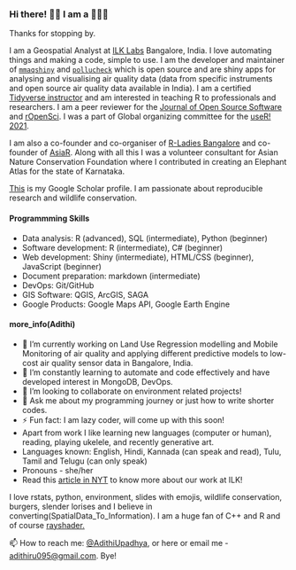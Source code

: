 ### Hi there! 👋🏽 I am a 👩🏽‍💻

Thanks for stopping by. 

I am a Geospatial Analyst at [ILK Labs](https://www.ilklabs.com/) Bangalore, India. I love automating things and making a code, simple to use. I am the developer and maintainer of [`mmaqshiny`](https://cran.rstudio.com/web/packages/mmaqshiny/index.html) and [`pollucheck`](https://github.com/adithirgis/pollucheck) which is open source and are shiny apps for analysing and visualising air quality data (data from specific instruments and open source air quality data available in India). I am a certified [Tidyverse instructor](https://education.rstudio.com/trainers/people/upadhya+adithi/) and am interested in teaching R to professionals and researchers. I am a peer reviewer for the [Journal of Open Source Software](https://joss.theoj.org/papers/reviewed_by/@adithirgis) and [rOpenSci](https://github.com/ropensci/software-review/issues/418#issuecomment-995521139). I was a part of Global organizing committee  for the [useR! 2021](https://user2021.r-project.org/about/global-team/). 

I am also a co-founder and co-organiser of [R-Ladies Bangalore](https://twitter.com/RLadiesBLR) and co-founder of [AsiaR](https://github.com/AsiaR-community). Along with all this I was a volunteer consultant for Asian Nature Conservation Foundation where I contributed in creating an Elephant Atlas for the state of Karnataka. 

[This](https://scholar.google.com/citations?user=eCqD41cAAAAJ&hl=en&authuser=1) is my Google Scholar profile. I am passionate about reproducible research and wildlife conservation. 

#### Programmming Skills 

- Data analysis: R (advanced), SQL (intermediate), Python (beginner)
- Software development: R (intermediate), C# (beginner)
- Web development: Shiny (intermediate), HTML/CSS (beginner), JavaScript (beginner)
- Document preparation: markdown (intermediate)
- DevOps: Git/GitHub
- GIS Software: QGIS, ArcGIS, SAGA
- Google Products: Google Maps API, Google Earth Engine

#### more_info(Adithi) 
- 🔭 I’m currently working on Land Use Regression modelling and Mobile Monitoring of air quality and applying different predictive models to low-cost air quality sensor data in Bangalore, India.
- 🌱 I’m constantly learning to automate and code effectively and have developed interest in MongoDB, DevOps.
- 👯 I’m looking to collaborate on environment related projects!
- 💬 Ask me about my programming journey or just how to write shorter codes.
- ⚡ Fun fact: I am lazy coder, will come up with this soon!
- Apart from work I like learning new languages (computer or human), reading, playing ukelele, and recently generative art. 
- Languages known: English, Hindi, Kannada (can speak and read), Tulu, Tamil and Telugu (can only speak)
- Pronouns - she/her
- Read this [article in NYT](https://www.nytimes.com/interactive/2020/12/17/world/asia/india-pollution-inequality.html) to know more about our work at ILK! 

I love rstats, python, environment, slides with emojis, wildlife conservation, burgers, slender lorises and I believe in converting(SpatialData_To_Information). I am a huge fan of C++ and R and of course [rayshader.](https://cran.r-project.org/web/packages/rayshader/index.html)

📫 How to reach me: [@AdithiUpadhya](https://twitter.com/AdithiUpadhya), or here or email me - [adithiru095@gmail.com](). 
 Bye!
